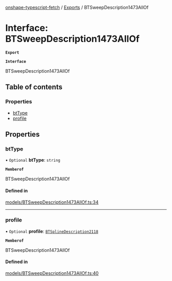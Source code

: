 [onshape-typescript-fetch](../README.md) / [Exports](../modules.md) / BTSweepDescription1473AllOf

# Interface: BTSweepDescription1473AllOf

**`Export`**

**`Interface`**

BTSweepDescription1473AllOf

## Table of contents

### Properties

- [btType](BTSweepDescription1473AllOf.md#bttype)
- [profile](BTSweepDescription1473AllOf.md#profile)

## Properties

### btType

• `Optional` **btType**: `string`

**`Memberof`**

BTSweepDescription1473AllOf

#### Defined in

[models/BTSweepDescription1473AllOf.ts:34](https://github.com/toebes/onshape-typescript-fetch/blob/3e11ae1/models/BTSweepDescription1473AllOf.ts#L34)

___

### profile

• `Optional` **profile**: [`BTSplineDescription2118`](BTSplineDescription2118.md)

**`Memberof`**

BTSweepDescription1473AllOf

#### Defined in

[models/BTSweepDescription1473AllOf.ts:40](https://github.com/toebes/onshape-typescript-fetch/blob/3e11ae1/models/BTSweepDescription1473AllOf.ts#L40)
